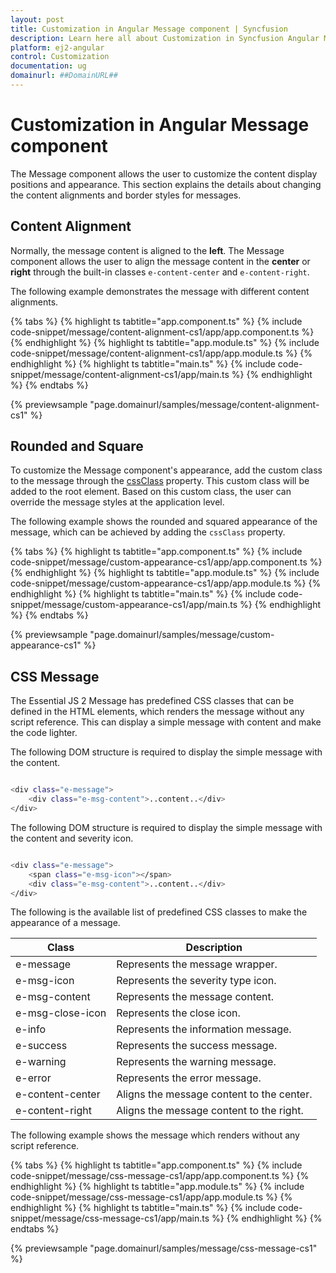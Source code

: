 ```yaml
---
layout: post
title: Customization in Angular Message component | Syncfusion
description: Learn here all about Customization in Syncfusion Angular Message component of Syncfusion Essential JS 2 and more.
platform: ej2-angular
control: Customization 
documentation: ug
domainurl: ##DomainURL##
---
```


# Customization in Angular Message component

The Message component allows the user to customize the content display positions and appearance. This section explains the details about changing the content alignments and border styles for messages.

## Content Alignment

Normally, the message content is aligned to the **left**. The Message component allows the user to align the message content in the **center** or **right** through the built-in classes `e-content-center` and `e-content-right`.

The following example demonstrates the message with different content alignments.

{% tabs %}
{% highlight ts tabtitle="app.component.ts" %}
{% include code-snippet/message/content-alignment-cs1/app/app.component.ts %}
{% endhighlight %}
{% highlight ts tabtitle="app.module.ts" %}
{% include code-snippet/message/content-alignment-cs1/app/app.module.ts %}
{% endhighlight %}
{% highlight ts tabtitle="main.ts" %}
{% include code-snippet/message/content-alignment-cs1/app/main.ts %}
{% endhighlight %}
{% endtabs %}
  
{% previewsample "page.domainurl/samples/message/content-alignment-cs1" %}

## Rounded and Square

To customize the Message component's appearance, add the custom class to the message through the [cssClass](https://ej2.syncfusion.com/angular/documentation/api/message/#cssclass) property. This custom class will be added to the root element. Based on this custom class, the user can override the message styles at the application level.

The following example shows the rounded and squared appearance of the message, which can be achieved by adding the `cssClass` property.

{% tabs %}
{% highlight ts tabtitle="app.component.ts" %}
{% include code-snippet/message/custom-appearance-cs1/app/app.component.ts %}
{% endhighlight %}
{% highlight ts tabtitle="app.module.ts" %}
{% include code-snippet/message/custom-appearance-cs1/app/app.module.ts %}
{% endhighlight %}
{% highlight ts tabtitle="main.ts" %}
{% include code-snippet/message/custom-appearance-cs1/app/main.ts %}
{% endhighlight %}
{% endtabs %}
  
{% previewsample "page.domainurl/samples/message/custom-appearance-cs1" %}

## CSS Message

The Essential JS 2 Message has predefined CSS classes that can be defined in the HTML elements, which renders the message without any script reference. This can display a simple message with content and make the code lighter.

The following DOM structure is required to display the simple message with the content.

```bash

<div class="e-message">
    <div class="e-msg-content">..content..</div>
</div>

```

The following DOM structure is required to display the simple message with the content and severity icon.

```bash

<div class="e-message">
    <span class="e-msg-icon"></span>
    <div class="e-msg-content">..content..</div>
</div>

```

The following is the available list of predefined CSS classes to make the appearance of a message.

| Class | Description |
| -------- | -------- |
| e-message | Represents the message wrapper. |
| e-msg-icon | Represents the severity type icon. |
| e-msg-content | Represents the message content. |
| e-msg-close-icon | Represents the close icon. |
| e-info | Represents the information message. |
| e-success | Represents the success message. |
| e-warning | Represents the warning message. |
| e-error | Represents the error message. |
| e-content-center | Aligns the message content to the center. |
| e-content-right | Aligns the message content to the right. |

The following example shows the message which renders without any script reference.

{% tabs %}
{% highlight ts tabtitle="app.component.ts" %}
{% include code-snippet/message/css-message-cs1/app/app.component.ts %}
{% endhighlight %}
{% highlight ts tabtitle="app.module.ts" %}
{% include code-snippet/message/css-message-cs1/app/app.module.ts %}
{% endhighlight %}
{% highlight ts tabtitle="main.ts" %}
{% include code-snippet/message/css-message-cs1/app/main.ts %}
{% endhighlight %}
{% endtabs %}
  
{% previewsample "page.domainurl/samples/message/css-message-cs1" %}